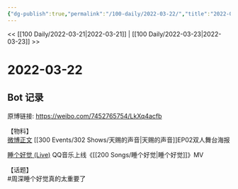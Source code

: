 ```yaml
---
{"dg-publish":true,"permalink":"/100-daily/2022-03-22/","title":"2022-03-22"}
---
```



<< [[100 Daily/2022-03-21\|2022-03-21]] | [[100 Daily/2022-03-23\|2022-03-23]] >>

# 2022-03-22

## Bot 记录

原博链接: https://weibo.com/7452765754/LkXq4acfb

【物料】  
[微博正文](https://weibo.com/detail/4749850262374941) [[300 Events/302 Shows/天赐的声音\|天赐的声音]]EP02双人舞台海报

[睡个好觉 (Live)](https://weibo.cn/sinaurl?u=https%3A%2F%2Fc.y.qq.com%2Fbase%2Ffcgi-bin%2Fu%3F__%3DtJI3hNeD4OEO) QQ音乐上线《[[200 Songs/睡个好觉\|睡个好觉]]》MV

【话题】  
#周深睡个好觉真的太重要了
